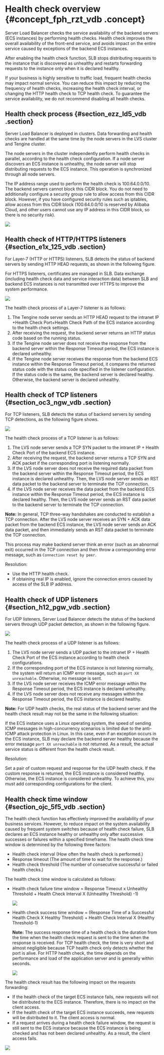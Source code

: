 # Health check overview {#concept_fph_rzt_vdb .concept}

Server Load Balancer checks the service availability of the backend servers \(ECS instances\) by performing health checks. Health check improves the overall availability of the front-end service, and avoids impact on the entire service caused by exceptions of the backend ECS instances.

After enabling the health check function, SLB stops distributing requests to the instance that is discovered as unhealthy and restarts forwarding requests to the instance only when it is declared healthy.

If your business is highly sensitive to traffic load, frequent health checks may impact normal service. You can reduce this impact by reducing the frequency of health checks, increasing the health check interval, or changing the HTTP health check to TCP health check. To guarantee the service availability, we do not recommend disabling all health checks.

## Health check process {#section_ezz_ld5_vdb .section}

Server Load Balancer is deployed in clusters. Data forwarding and health checks are handled at the same time by the node servers in the LVS cluster and Tengine cluster.

The node servers in the cluster independently perform health checks in parallel, according to the health check configuration. If a node server discovers an ECS instance is unhealthy, the node server will stop distributing requests to the ECS instance. This operation is synchronized through all node servers.

The IP address range used to perform the health check is 100.64.0.0/10. The backend servers cannot block this CIDR block. You do not need to additionally configure a security group rule to allow access from this CIDR block. However, if you have configured security rules such as iptables, allow access from this CIDR block \(100.64.0.0/10 is reserved by Alibaba Cloud, and other users cannot use any IP address in this CIDR block, so there is no security risk\).

![](http://static-aliyun-doc.oss-cn-hangzhou.aliyuncs.com/assets/img/4137/15650964642542_en-US.png)

## Health check of HTTP/HTTPS listeners {#section_e1x_125_vdb .section}

For Layer-7 \(HTTP or HTTPS\) listeners, SLB detects the status of backend servers by sending HTTP HEAD requests, as shown in the following figure.

For HTTPS listeners, certificates are managed in SLB. Data exchange \(including health check data and service interaction data\) between SLB and backend ECS instances is not transmitted over HTTPS to improve the system performance.

![](http://static-aliyun-doc.oss-cn-hangzhou.aliyuncs.com/assets/img/4137/15650964642543_en-US.png)

The health check process of a Layer-7 listener is as follows:

1.  The Tengine node server sends an HTTP HEAD request to the intranet IP +Health Check Port+Health Check Path of the ECS instance according to the health check settings.
2.  After receiving the request, the backend server returns an HTTP status code based on the running status.
3.  If the Tengine node server does not receive the response from the backend server within the Response Timeout period, the ECS instance is declared unhealthy.
4.  If the Tengine node server receives the response from the backend ECS instance within the Response Timeout period, it compares the returned status code with the status code specified in the listener configuration. If the status code is the same, the backend server is declared healthy. Otherwise, the backend server is declared unhealthy.

## Health check of TCP listeners {#section_oc3_ngw_vdb .section}

For TCP listeners, SLB detects the status of backend servers by sending TCP detections, as the following figure shows.

![](http://static-aliyun-doc.oss-cn-hangzhou.aliyuncs.com/assets/img/4137/15650964642549_en-US.png)

The health check process of a TCP listener is as follows:

1.  The LVS node server sends a TCP SYN packet to the intranet IP + Health Check Port of the backend ECS instance.
2.  After receiving the request, the backend server returns a TCP SYN and ACK packet if the corresponding port is listening normally.
3.  If the LVS node server does not receive the required data packet from the backend server within the Response Timeout period, the ECS instance is declared unhealthy. Then, the LVS node server sends an RST data packet to the backend server to terminate the TCP connection.
4.  If the LVS node server receives the data packet from the backend ECS instance within the Response Timeout period, the ECS instance is declared healthy. Then, the LVS node server sends an RST data packet to the backend server to terminate the TCP connection.

**Note:** In general, TCP three-way handshakes are conducted to establish a TCP connection. After the LVS node server receives an SYN + ACK data packet from the backend ECS instance, the LVS node server sends an ACK data packet, and then immediately sends an RST data packet to terminate the TCP connection.

This process may make backend server think an error \(such as an abnormal exit\) occurred in the TCP connection and then throw a corresponding error message, such as `Connection reset by peer`.

Resolution:

-   Use the HTTP health check.
-   If obtaining real IP is enabled, ignore the connection errors caused by access of the SLB IP address.

## Health check of UDP listeners {#section_h12_pgw_vdb .section}

For UDP listeners, Server Load Balancer detects the status of the backend servers through UDP packet detection, as shown in the following figure.

![](http://static-aliyun-doc.oss-cn-hangzhou.aliyuncs.com/assets/img/4137/15650964652566_en-US.png)

The health check process of a UDP listener is as follows:

1.  The LVS node server sends a UDP packet to the intranet IP + Health Check Port of the ECS instance according to health check configurations.
2.  If the corresponding port of the ECS instance is not listening normally, the system will return an ICMP error message, such as `port XX unreachable`. Otherwise, no message is sent.
3.  If the LVS node server receives the ICMP error message within the Response Timeout period, the ECS instance is declared unhealthy.
4.  If the LVS node server does not receive any messages within the Response Timeout period, the ECS instance is declared healthy.

**Note:** For UDP health checks, the real status of the backend server and the health check result may not be the same in the following situation:

If the ECS instance uses a Linux operating system, the speed of sending ICMP messages in high-concurrency scenarios is limited due to the anti-ICMP attack protection in Linux. In this case, even if an exception occurs in the ECS instance, SLB may declare the backend server healthy because the error message `port XX unreachable` is not returned. As a result, the actual service status is different from the health check result.

Resolution:

Set a pair of custom request and response for the UDP health check. If the custom response is returned, the ECS instance is considered healthy. Otherwise, the ECS instance is considered unhealthy. To achieve this, you must add corresponding configurations for the client.

## Health check time window {#section_ojc_5f5_vdb .section}

The health check function has effectively improved the availability of your business services. However, to reduce impact on the system availability caused by frequent system switches because of health check failure, SLB declares an ECS instance healthy or unhealthy only after successive successes or failures within a specified timeframe. The health check time window is determined by the following three factors:

-   Health check interval \(How often the health check is performed.\)
-   Response timeout \(The amount of time to wait for the response.\)
-   Health check threshold \(The number of consecutive successful or failed health checks.\)

The health check time window is calculated as follows:

-   Health check failure time window = Response Timeout x Unhealthy Threshold + Health Check Interval X \(Unhealthy Threshold\) -1\)

    ![](http://static-aliyun-doc.oss-cn-hangzhou.aliyuncs.com/assets/img/4137/15650964652568_en-US.png)

-   Health check success time window = \(Response Time of a Successful Health Check X Healthy Threshold\) + Health Check Interval X \(Healthy Threshold-1\)

    **Note:** The success response time of a health check is the duration from the time when the health check request is sent to the time when the response is received. For TCP health check, the time is very short and almost negligible because TCP health check only detects whether the port is alive. For HTTP health check, the time depends on the performance and load of the application server and is generally within seconds.

    ![](http://static-aliyun-doc.oss-cn-hangzhou.aliyuncs.com/assets/img/4137/15650964652570_en-US.png)


The health check result has the following impact on the requests forwarding:

-   If the health check of the target ECS instance fails, new requests will not be distributed to the ECS instance. Therefore, there is no impact on the client access.
-   If the health check of the target ECS instance succeeds, new requests will be distributed to it. The client access is normal.
-   If a request arrives during a health check failure window, the request is still sent to the ECS instance because the ECS instance is being checked and has not been declared unhealthy. As a result, the client access fails.

![](http://static-aliyun-doc.oss-cn-hangzhou.aliyuncs.com/assets/img/4137/15650964652571_en-US.png)

